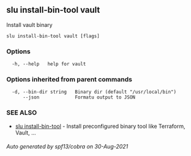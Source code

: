 ## slu install-bin-tool vault

Install vault binary

```
slu install-bin-tool vault [flags]
```

### Options

```
  -h, --help   help for vault
```

### Options inherited from parent commands

```
  -d, --bin-dir string   Binary dir (default "/usr/local/bin")
      --json             Formatu output to JSON
```

### SEE ALSO

* [slu install-bin-tool](slu_install-bin-tool.md)	 - Install preconfigured binary tool like Terraform, Vault, ...

###### Auto generated by spf13/cobra on 30-Aug-2021
